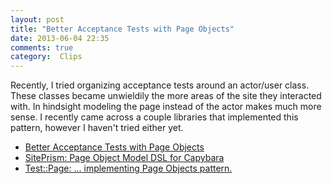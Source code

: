 ```yaml
---
layout: post
title: "Better Acceptance Tests with Page Objects"
date: 2013-06-04 22:35
comments: true
category:  Clips
---
```


Recently, I tried organizing acceptance tests around an actor/user class. These classes became unwieldily the more areas of the site they interacted with. In hindsight modeling the page instead of the actor makes much more sense. I recently came across a couple libraries that implemented this pattern, however I haven't tried either yet.

* [Better Acceptance Tests with Page Objects](http://robots.thoughtbot.com/post/35776432958/better-acceptance-tests-with-page-objects)
* [SitePrism: Page Object Model DSL for Capybara](https://github.com/natritmeyer/site_prism)
* [Test::Page: ... implementing Page Objects pattern.](https://github.com/jarmo/test-page)